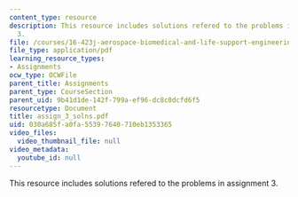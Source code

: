 ```yaml
---
content_type: resource
description: This resource includes solutions refered to the problems in assignment
  3.
file: /courses/16-423j-aerospace-biomedical-and-life-support-engineering-spring-2006/030a685fa0fa55397640710eb1353365_assign_3_solns.pdf
file_type: application/pdf
learning_resource_types:
- Assignments
ocw_type: OCWFile
parent_title: Assignments
parent_type: CourseSection
parent_uid: 9b41d1de-142f-799a-ef96-dc8c0dcfd6f5
resourcetype: Document
title: assign_3_solns.pdf
uid: 030a685f-a0fa-5539-7640-710eb1353365
video_files:
  video_thumbnail_file: null
video_metadata:
  youtube_id: null
---
```

This resource includes solutions refered to the problems in assignment 3.

